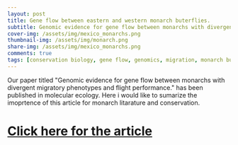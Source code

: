 ```yaml
---
layout: post
title: Gene flow between eastern and western monarch buterflies. 
subtitle: Genomic evidence for gene flow between monarchs with divergent migratory phenotypes and flight performance.
cover-img: /assets/img/mexico_monarchs.png
thumbnail-img: /assets/img/monarch.png
share-img: /assets/img/mexico_monarchs.png
comments: true
tags: [conservation biology, gene flow, genomics, migration, monarch butterfly, population genetics, butterfly, ]
---
```


Our paper titled "Genomic evidence for gene flow between monarchs with divergent migratory phenotypes and flight performance." has been published in molecular ecology. Here i would like to sumarize the imoprtence of this article for monarch litarature and conservation. 

# [Click here for the article](https://doi.org/10.1111/mec.15508)

